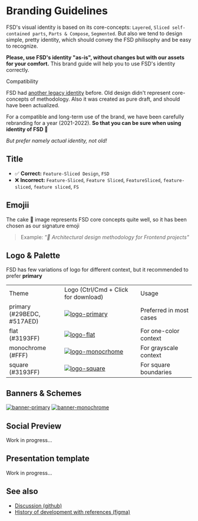 # Branding Guidelines

FSD's visual identity is based on its core-concepts: `Layered`, `Sliced self-contained parts`, `Parts & Compose`, `Segmented`. But also we tend to design simple, pretty identity, which should convey the FSD philisophy and be easy to recognize.

**Please, use FSD's identity "as-is", without changes but with our assets for your comfort.** This brand guide will help you to use FSD's identity correctly.

Compatibility

FSD had [another legacy identity](https://drive.google.com/drive/folders/11Y-3qZ_C9jOFoW2UbSp11YasOhw4yBdl?usp=sharing) before. Old design didn't represent core-concepts of methodology. Also it was created as pure draft, and should have been actualized.

For a compatible and long-term use of the brand, we have been carefully rebranding for a year (2021-2022). **So that you can be sure when using identity of FSD 🍰**

*But prefer namely actual identity, not old!*

## Title[​](#title "Direct link to heading")

* ✅ **Correct:** `Feature-Sliced Design`, `FSD`
* ❌ **Incorrect:** `Feature-Sliced`, `Feature Sliced`, `FeatureSliced`, `feature-sliced`, `feature sliced`, `FS`

## Emojii[​](#emojii "Direct link to heading")

The cake 🍰 image represents FSD core concepts quite well, so it has been chosen as our signature emoji

> Example: *"🍰 Architectural design methodology for Frontend projects"*

## Logo & Palette[​](#logo--palette "Direct link to heading")

FSD has few variations of logo for different context, but it recommended to prefer **primary**

|                                 |                                                                                                                  |                         |
| ------------------------------- | ---------------------------------------------------------------------------------------------------------------- | ----------------------- |
| Theme                           | Logo (Ctrl/Cmd + Click for download)                                                                             | Usage                   |
| primary<br />(#29BEDC, #517AED) | [![logo-primary](/documentation/img/brand/logo-primary.png)](/documentation/img/brand/logo-primary.png)          | Preferred in most cases |
| flat<br />(#3193FF)             | [![logo-flat](/documentation/img/brand/logo-flat.png)](/documentation/img/brand/logo-flat.png)                   | For one-color context   |
| monochrome<br />(#FFF)          | [![logo-monocrhome](/documentation/img/brand/logo-monochrome.png)](/documentation/img/brand/logo-monochrome.png) | For grayscale context   |
| square<br />(#3193FF)           | [![logo-square](/documentation/img/brand/logo-square.png)](/documentation/img/brand/logo-square.png)             | For square boundaries   |

## Banners & Schemes[​](#banners--schemes "Direct link to heading")

[![banner-primary](/documentation/img/brand/banner-primary.jpg)](/documentation/img/brand/banner-primary.jpg) [![banner-monochrome](/documentation/img/brand/banner-monochrome.jpg)](/documentation/img/brand/banner-monochrome.jpg)

## Social Preview[​](#social-preview "Direct link to heading")

Work in progress...

## Presentation template[​](#presentation-template "Direct link to heading")

Work in progress...

## See also[​](#see-also "Direct link to heading")

* [Discussion (github)](https://github.com/feature-sliced/documentation/discussions/399)
* [History of development with references (figma)](https://www.figma.com/file/RPphccpoeasVB0lMpZwPVR/FSD-Brand?node-id=0%3A1)
